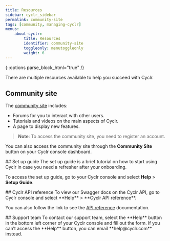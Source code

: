 ```yaml
---
title: Resources
sidebar: cyclr_sidebar
permalink: community-site
tags: [community, managing-cyclr]
menus:
    about-cyclr:
        title: Resources
        identifier: community-site
        toggleonly: menutoggleonly
        weight: 6
---
```

{::options parse_block_html="true" /}
<section class="card">
There are multiple resources available to help you succeed with Cyclr.

## Community site
The [community site](https://community.cyclr.com) includes:

*  Forums for you to interact with other users.
*  Tutorials and videos on the main aspects of Cyclr.
*  A page to display new features.

> **Note**: To access the community site, you need to register an account.

You can also access the community site through the **Community Site** button on your Cyclr console dashboard.


</section>
<section class="card">
## Set up guide
The set up guide is a brief tutorial on how to start using Cyclr in case you need a refresher after your onboarding.

To access the set up guide, go to your Cyclr console and select **Help** > **Setup Guide**.


</section>
<section class="card">
## Cyclr API reference
To view our Swagger docs on the Cyclr API, go to Cyclr console and select **Help** > **Cyclr API reference**.

You can also follow the link to see the [API reference](cyclr-api-reference) documentation.

</section>
<section class="card">
## Support team
To contact our support team, select the **Help** button in the bottom left corner of your Cyclr console and fill out the form.  If you can’t access the **Help** button, you can email **help@cyclr.com** instead.


</section>
